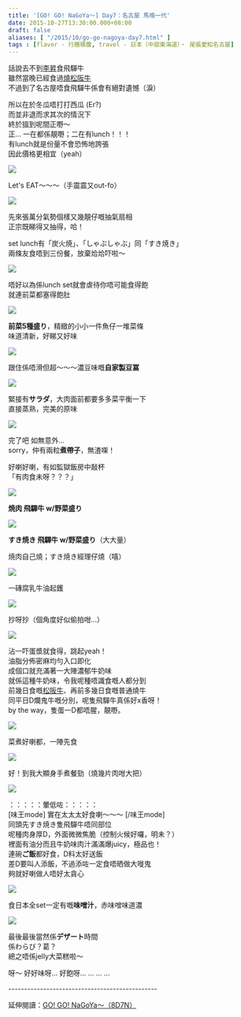 ```yaml
---
title: '[GO! GO! NaGoYa～] Day7：名古屋 馬喰一代'
date: 2015-10-27T13:30:00.000+08:00
draft: false
aliases: [ "/2015/10/go-go-nagoya-day7.html" ]
tags : [flavor - 行膳積腹, travel - 日本（中部東海道）・ 尾張愛知名古屋]
---
```


話說去不到[李昇](http://www.shoya.com/)食飛驒牛  
雖然當晚已經食過[燒松阪牛](http://www.hidie.net/2015/10/go-go-nagoya-day5_67.html)  
不過到了名古屋唔食飛驒牛係會有絕對遺憾（淚）  
  
所以在於冬瓜唔打打西瓜 (Er?)  
而並非退而求其次的情況下  
終於搵到呢間正嘢～  
正... 一在都係靚嘢；二在有lunch！！！  
有lunch就是份量不會恐怖地誇張  
因此價格更相宜（yeah）  

[![](https://c1.staticflickr.com/9/8736/28085156732_4ce3a6ab3f_z.jpg)](https://c1.staticflickr.com/9/8736/28085156732_4ce3a6ab3f_z.jpg)

Let's EAT～～～（手震震又out-fo）  

[![](https://c1.staticflickr.com/9/8689/28155113746_c2615b31bb_z.jpg)](https://c1.staticflickr.com/9/8689/28155113746_c2615b31bb_z.jpg)

先來張萬分氣勢個樣又幾靚仔嘅抽氣扇相  
正宗既睇得又抽得，哈！  
  
set lunch有「炭火焼」、「しゃぶしゃぶ」同「すき焼き」  
兩條友食唔到三份餐，放棄烚烚吓啦～  

[![](https://c1.staticflickr.com/9/8659/28155398396_1143d1f39c_z.jpg)](https://c1.staticflickr.com/9/8659/28155398396_1143d1f39c_z.jpg)

唔好以為係lunch set就會虐待你唔可能食得飽  
就連前菜都塞得飽肚  

[![](https://c1.staticflickr.com/9/8714/28155327056_9ebfb4ba6a_z.jpg)](https://c1.staticflickr.com/9/8714/28155327056_9ebfb4ba6a_z.jpg)

**前菜5種盛り**，精緻的小小一件魚仔一堆菜條  
味道清新，好睇又好味  

[![](https://c2.staticflickr.com/8/7300/28085742642_4903ec6f96_z.jpg)](https://c2.staticflickr.com/8/7300/28085742642_4903ec6f96_z.jpg)

跟住係唔滑但超～～～濃豆味嘅**自家製豆冨**  

[![](https://c1.staticflickr.com/9/8886/27574038854_22bff71cc4_z.jpg)](https://c1.staticflickr.com/9/8886/27574038854_22bff71cc4_z.jpg)

緊接有**サラダ**，大肉面前都要多多菜平衡一下  
直接蒸熟，完美的原味  

[![](https://c2.staticflickr.com/8/7364/28111923701_2a8a20f9dd_z.jpg)](https://c2.staticflickr.com/8/7364/28111923701_2a8a20f9dd_z.jpg)

完了吧 如無意外...  
sorry，仲有兩粒**煮帶子**，無渣㗎！  
  
好喇好喇，有如監獄飯房中敲杯  
「有肉食未呀？？？」  

[![](https://c1.staticflickr.com/9/8684/27574728713_40015cbd35_z.jpg)](https://c1.staticflickr.com/9/8684/27574728713_40015cbd35_z.jpg)

**焼肉 飛驒牛 w/野菜盛り**  

[![](https://c2.staticflickr.com/8/7291/27574556424_14b18ceea0_z.jpg)](https://c2.staticflickr.com/8/7291/27574556424_14b18ceea0_z.jpg)

**すき焼き 飛驒牛 w/野菜盛り**（大大量）  
  
焼肉自己燒；すき焼き經理仔燒（嘻）  

[![](https://c1.staticflickr.com/9/8586/27909377920_084dcf5694_z.jpg)](https://c1.staticflickr.com/9/8586/27909377920_084dcf5694_z.jpg)

一磚腐乳牛油起鑊  

[![](https://c1.staticflickr.com/9/8884/28086719352_406f4e51ed_z.jpg)](https://c1.staticflickr.com/9/8884/28086719352_406f4e51ed_z.jpg)

抄呀抄（個角度好似偷拍咁...）  

[![](https://c1.staticflickr.com/9/8575/28190564735_433cc81c74_z.jpg)](https://c1.staticflickr.com/9/8575/28190564735_433cc81c74_z.jpg)

沾一吓蛋漿就食得，跳起yeah！  
油脂分佈密麻均勻入口即化  
成個口就充滿著一大陣濃郁牛奶味  
就係這種牛奶味，令我呢種唔識食嘅人都分到  
前幾日食嘅[松阪牛](http://www.hidie.net/2015/10/go-go-nagoya-day5_67.html)、再前多幾日食嘅普通燒牛  
同平日D爛鬼牛嘅分別，呢隻飛驒牛真係好x香呀！  
by the way，隻蛋一D都唔腥，靚嘢。  

[![](https://c2.staticflickr.com/8/7322/27575287953_902afdcfe4_z.jpg)](https://c2.staticflickr.com/8/7322/27575287953_902afdcfe4_z.jpg)

菜煮好喇都，一陣先食  

[![](https://c2.staticflickr.com/8/7422/27575026174_59d8203435_z.jpg)](https://c2.staticflickr.com/8/7422/27575026174_59d8203435_z.jpg)

好！到我大顯身手煮餐勁（燒幾片肉咁大把）  

[![](https://c1.staticflickr.com/9/8733/27575086464_eb2066c64b_z.jpg)](https://c1.staticflickr.com/9/8733/27575086464_eb2066c64b_z.jpg)

：：：：：暈低咗：：：：：  
\[味王mode\] 實在太太太好食喇～～～ \[/味王mode\]  
同頭先すき焼き隻飛驒牛唔同部位  
呢種肉身厚D，外面微微焦脆（控制火候好囉，明未？）  
裡面有油分而且牛奶味肉汁滿滿爆juicy，極品也！  
連碗**ご飯**都好食，D料太好送飯  
差D要叫人添飯，不過添咗一定食唔晒做大嘥鬼  
夠就好喇做人唔好太貪心  

[![](https://c1.staticflickr.com/9/8615/27575283884_a28a4dcaeb_z.jpg)](https://c1.staticflickr.com/9/8615/27575283884_a28a4dcaeb_z.jpg)

食日本全set一定有嘅**味噌汁**，赤味噌味道濃  

[![](https://c2.staticflickr.com/8/7465/27910532250_24b0be7dae_z.jpg)](https://c2.staticflickr.com/8/7465/27910532250_24b0be7dae_z.jpg)

最後最後當然係**デザート**時間  
係わらび？葛？  
總之唔係jelly大菜糕啦～  
  
呀～ 好好味呀... 好飽呀... ... ... ...  
  
\-----------------------------------------------  
  
延伸閱讀：[GO! GO! NaGoYa～（8D7N）](http://www.hidie.net/2015/11/go-go-nagoya8d7n.html)